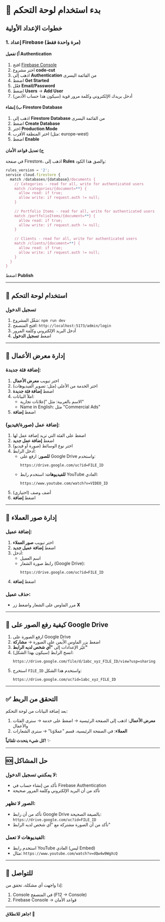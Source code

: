 # 🚀 بدء استخدام لوحة التحكم

## خطوات الإعداد الأولية

### 1. إعداد Firebase (مرة واحدة فقط)

#### أ) تفعيل Authentication
1. افتح [Firebase Console](https://console.firebase.google.com/)
2. اختر مشروع **code-cut**
3. اذهب إلى **Authentication** من القائمة اليسرى
4. اضغط **Get Started**
5. فعّل **Email/Password**
6. اضغط **Users** → **Add User**
7. أدخل بريدك الإلكتروني وكلمة مرور قوية (سيكون هذا حساب الأدمن)

#### ب) إنشاء Firestore Database
1. اذهب إلى **Firestore Database** من القائمة اليسرى
2. اضغط **Create Database**
3. اختر **Production Mode**
4. اختر المنطقة الأقرب (مثل: europe-west)
5. اضغط **Enable**

#### ج) تعديل قواعد الأمان
في صفحة Firestore، اذهب إلى **Rules** والصق هذا الكود:

```javascript
rules_version = '2';
service cloud.firestore {
  match /databases/{database}/documents {
    // Categories - read for all, write for authenticated users
    match /categories/{document=**} {
      allow read: if true;
      allow write: if request.auth != null;
    }
    
    // Portfolio Items - read for all, write for authenticated users
    match /portfolioItems/{document=**} {
      allow read: if true;
      allow write: if request.auth != null;
    }
    
    // Clients - read for all, write for authenticated users
    match /clients/{document=**} {
      allow read: if true;
      allow write: if request.auth != null;
    }
  }
}
```

اضغط **Publish**

---

## 🎯 استخدام لوحة التحكم

### تسجيل الدخول
1. شغّل المشروع: `npm run dev`
2. افتح المتصفح: `http://localhost:5173/admin/login`
3. أدخل البريد الإلكتروني وكلمة المرور
4. اضغط **تسجيل الدخول**

---

## 📝 إدارة معرض الأعمال

### إضافة فئة جديدة:
1. اختر تبويب **معرض الأعمال**
2. اختر الخدمة من الأعلى (مثل: تصوير الفيديوهات)
3. اضغط **إضافة فئة جديدة**
4. املأ البيانات:
   - الاسم بالعربية: مثل "إعلانات تجارية"
   - Name in English: مثل "Commercial Ads"
5. اضغط **إضافة**

### إضافة عمل (صورة/فيديو):
1. اضغط على الفئة التي تريد إضافة عمل لها
2. اضغط **إضافة عمل جديد**
3. اختر نوع الوسائط (صورة أو فيديو)
4. أدخل الرابط:
   - **للصور**: ارفع على Google Drive واستخدم:
     ```
     https://drive.google.com/uc?id=FILE_ID
     ```
   - **للفيديوهات**: استخدم رابط YouTube العادي:
     ```
     https://www.youtube.com/watch?v=VIDEO_ID
     ```
5. أضف وصف (اختياري)
6. اضغط **إضافة**

---

## 👥 إدارة صور العملاء

### إضافة عميل:
1. اختر تبويب **صور العملاء**
2. اضغط **إضافة عميل جديد**
3. أدخل:
   - اسم العميل
   - رابط صورة الشعار (Google Drive):
     ```
     https://drive.google.com/uc?id=FILE_ID
     ```
4. اضغط **إضافة**

### حذف عميل:
- مرر الماوس على الشعار واضغط زر **X**

---

## 📸 كيفية رفع الصور على Google Drive

1. ارفع الصورة على Google Drive
2. اضغط بزر الماوس الأيمن على الصورة → **مشاركة**
3. غيّر الإعدادات إلى **"أي شخص لديه الرابط"**
4. انسخ الرابط (سيكون بهذا الشكل):
   ```
   https://drive.google.com/file/d/1abc_xyz_FILE_ID/view?usp=sharing
   ```
5. استخرج `FILE_ID` واستخدم هذا الشكل:
   ```
   https://drive.google.com/uc?id=1abc_xyz_FILE_ID
   ```

---

## ✅ التحقق من الربط

بعد إضافة البيانات من لوحة التحكم:

1. **معرض الأعمال**: اذهب إلى الصفحة الرئيسية → اضغط على خدمة → سترى الفئات والأعمال
2. **العملاء**: في الصفحة الرئيسية، قسم "عملاؤنا" → سترى الشعارات

**كل شيء يتحدث تلقائياً!** ✨

---

## 🆘 حل المشاكل

### لا يمكنني تسجيل الدخول:
- تأكد من إنشاء حساب في Firebase Authentication
- تأكد من أن البريد الإلكتروني وكلمة المرور صحيحة

### الصور لا تظهر:
- تأكد من أن رابط Google Drive بالصيغة الصحيحة: `https://drive.google.com/uc?id=FILE_ID`
- تأكد من أن الصورة مشتركة مع "أي شخص لديه الرابط"

### الفيديوهات لا تعمل:
- استخدم رابط YouTube العادي (ليس Embed)
- مثال: `https://www.youtube.com/watch?v=dQw4w9WgXcQ`

---

## 📱 للتواصل

إذا واجهت أي مشكلة، تحقق من:
1. Console في المتصفح (F12 → Console)
2. Firebase Console → قواعد الأمان

---

**جاهز للانطلاق! 🚀**
